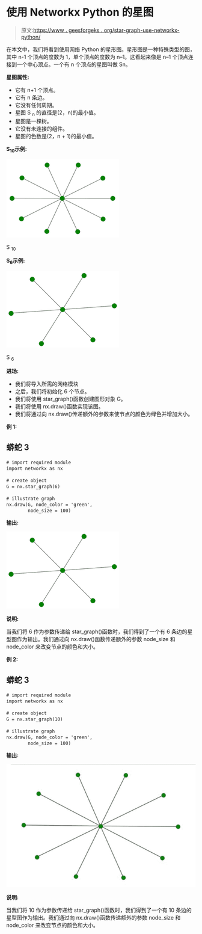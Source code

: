 # 使用 Networkx Python 的星图

> 原文:[https://www . geesforgeks . org/star-graph-use-networkx-python/](https://www.geeksforgeeks.org/star-graph-using-networkx-python/)

在本文中，我们将看到使用网络 Python 的星形图。星形图是一种特殊类型的图，其中 n-1 个顶点的度数为 1，单个顶点的度数为 n–1。这看起来像是 n–1 个顶点连接到一个中心顶点。一个有 n 个顶点的星图叫做 Sn。

**星图属性:**

*   它有 n+1 个顶点。
*   它有 n 条边。
*   它没有任何周期。
*   星图 S <sub>n</sub> 的直径是(2，n)的最小值。
*   星图是一棵树。
*   它没有未连接的组件。
*   星图的色数是(2，n + 1)的最小值。

**S<sub>10</sub>示例:**

![](img/15f6ae8ea022e94f032a97585325a8fd.png)

S <sub>10</sub>

**S<sub>6</sub>示例:**

![](img/8e11fb72d8c338dddf49aebd750a08d8.png)

S <sub>6</sub>

**进场:**

*   我们将导入所需的网络模块
*   之后，我们将初始化 6 个节点。
*   我们将使用 star_graph()函数创建图形对象 G。
*   我们将使用 nx.draw()函数实现该图。
*   我们将通过向 nx.draw()传递额外的参数来使节点的颜色为绿色并增加大小。

**例 1:**

## 蟒蛇 3

```
# import required module
import networkx as nx

# create object
G = nx.star_graph(6)

# illustrate graph
nx.draw(G, node_color = 'green',
        node_size = 100)
```

**输出:**

![](img/8e11fb72d8c338dddf49aebd750a08d8.png)

**说明:**

当我们将 6 作为参数传递给 star_graph()函数时，我们得到了一个有 6 条边的星型图作为输出。我们通过向 nx.draw()函数传递额外的参数 node_size 和 node_color 来改变节点的颜色和大小。

**例 2:**

## 蟒蛇 3

```
# import required module
import networkx as nx

# create object
G = nx.star_graph(10)

# illustrate graph
nx.draw(G, node_color = 'green',
        node_size = 100)
```

**输出:**

![](img/9fac0bfe266ed6f517f197f01fcefd74.png)

**说明:**

当我们将 10 作为参数传递给 star_graph()函数时，我们得到了一个有 10 条边的星型图作为输出。我们通过向 nx.draw()函数传递额外的参数 node_size 和 node_color 来改变节点的颜色和大小。